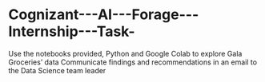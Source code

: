 # Cognizant---AI---Forage---Internship---Task-
Use the notebooks provided, Python and Google Colab to explore Gala Groceries’ data Communicate findings and recommendations in an email to the Data Science team leader
